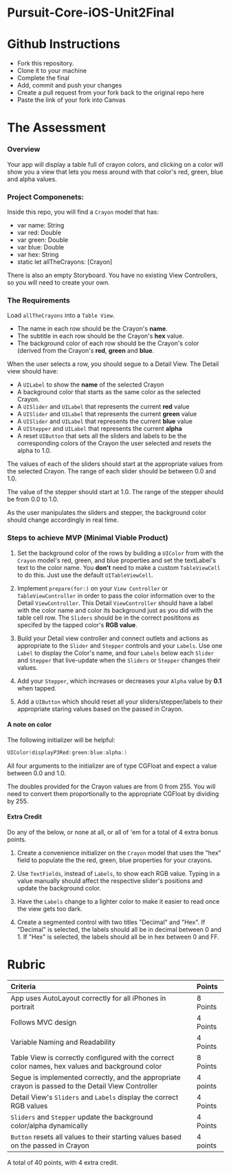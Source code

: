 # Pursuit-Core-iOS-Unit2Final

# Github Instructions
- Fork this repository.
- Clone it to your machine
- Complete the final
- Add, commit and push your changes
- Create a pull request from your fork back to the original repo here
- Paste the link of your fork into Canvas

# The Assessment

### Overview

Your app will display a table full of crayon colors, and clicking on a color will show you a view that lets you mess around with that color's red, green, blue and alpha values.

### Project Componenets:

Inside this repo, you will find a ```Crayon``` model that has:

- var name: String
- var red: Double
- var green: Double
- var blue: Double
- var hex: String
- static let allTheCrayons: [Crayon]

There is also an empty Storyboard.  You have no existing View Controllers, so you will need to create your own.

### The Requirements 

Load ```allTheCrayons``` into a ```Table View```.  

- The name in each row should be the Crayon's **name**.  
- The subtitle in each row should be the Crayon's **hex** value.  
- The background color of each row should be the Crayon's color (derived from the Crayon's **red**, **green** and **blue**.  

When the user selects a row, you should segue to a Detail View.   The Detail view should have:

- A ```UILabel``` to show the **name** of the selected Crayon
- A background color that starts as the same color as the selected Crayon.
- A ```UISlider``` and ```UILabel``` that represents the current **red** value
- A ```UISlider``` and ```UILabel``` that represents the current **green** value
- A ```UISlider``` and ```UILabel``` that represents the current **blue** value
- A ```UIStepper``` and ```UILabel``` that represents the current **alpha**
- A reset ```UIButton``` that sets all the sliders and labels to be the corresponding colors of the Crayon the user selected and resets the alpha to 1.0.

The values of each of the sliders should start at the appropriate values from the selected Crayon.  The range of each slider should be between 0.0 and 1.0.

The value of the stepper should start at 1.0.  The range of the stepper should be from 0.0 to 1.0.

As the user manipulates the sliders and stepper, the background color should change accordingly in real time.


### Steps to achieve MVP (Minimal Viable Product)

1. Set the background color of the rows by building a ```UIColor``` from with the ```Crayon``` model's red, green, and blue properties and set the textLabel's text to the color name. You **don't** need to make a custom ```TableViewCell```
to do this. Just use the default ```UITableViewCell```.

1. Implement ```prepare(for:)``` on your ```View Controller``` or ```TableViewController``` in order to pass the color information over to the Detail ```ViewController```. This Detail ```ViewController``` should have a label with the color name and color its background just as you did with the table cell row. The ```Sliders``` should be in the correct posititons as specifed by the tapped color's **RGB value**.

1. Build your Detail view controller and connect outlets and actions as appropriate to the  ```Slider``` and ```Stepper``` controls and your ```Labels```. Use one ```Label``` to display the Color's name, and four ```Labels``` below each ```Slider``` and ```Stepper``` that live-update when the ```Sliders``` or ```Stepper``` changes their values.

1. Add your ```Stepper```, which increases or decreases your ```Alpha``` value by **0.1** when tapped. 

1. Add a ```UIButton``` which should reset all your sliders/stepper/labels to their appropriate staring values based on the passed in Crayon.


#### A note on color

The following initializer will be helpful:

```swift
UIColor(displayP3Red:green:blue:alpha:)
```

All four arguments to the initializer are of type CGFloat and expect a value between 0.0 and 1.0.

The doubles provided for the Crayon values are from 0 from 255.  You will need to convert them proportionally to the appropriate CGFloat by dividing by 255.



#### Extra Credit
Do any of the below, or none at all, or all of 'em for a total of 4 extra bonus points.

1. Create a convenience initializer on the ```Crayon``` model that uses the "hex" field to populate the the red, green, blue properties for your crayons. 

1. Use ```TextFields```, instead of ```Labels```, to show each RGB value. Typing in a value manually should affect the respective slider's positions and update the background color.

1. Have the ```Labels``` change to a lighter color to make it easier to read once the view gets too dark.

1. Create a segmented control with two titles "Decimal" and "Hex".  If "Decimal" is selected, the labels should all be in decimal between 0 and 1.  If "Hex" is selected, the labels should all be in hex between 0 and FF.

# Rubric

Criteria | Points
:---|:---
App uses AutoLayout correctly for all iPhones in portrait | 8 Points
Follows MVC design | 4 Points
Variable Naming and Readability | 4 Points
Table View is correctly configured with the correct color names, hex values and background color | 8 Points
Segue is implemented correctly, and the appropriate crayon is passed to the Detail View Controller| 4 points
Detail View's ```Sliders``` and ```Labels``` display the correct RGB values | 4 Points
```Sliders``` and ```Stepper``` update the background color/alpha dynamically | 4 Points
```Button``` resets all values to their starting values based on the passed in Crayon | 4 points

A total of 40 points, with 4 extra credit.

